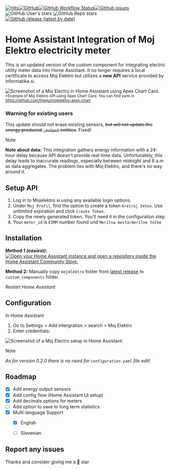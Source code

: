 [![Hits](https://hits.seeyoufarm.com/api/count/incr/badge.svg?url=https%3A%2F%2Fgithub.com%2Ffrlequ%2Fhomeassistant-mojelektro&count_bg=%2379C83D&title_bg=%23555555&icon=&icon_color=%23E7E7E7&title=hits&edge_flat=false)](https://github.com/frlequ/homeassistant-mojelektro/)[![GitHub](https://img.shields.io/github/license/frlequ/homeassistant-mojelektro?color=red)](https://github.com/frlequ/homeassistant-mojelektro/blob/main/LICENSE)[![GitHub Workflow Status](https://img.shields.io/github/actions/workflow/status/frlequ/homeassistant-mojelektro/python_check.yml?branch=Code-clean-up&label=checks)](https://github.com/frlequ/homeassistant-mojelektro/actions/workflows/python_check.yml)[![GitHub issues](https://img.shields.io/github/issues/frlequ/homeassistant-mojelektro)](https://github.com/frlequ/homeassistant-mojelektro/issues) 
![GitHub User's stars](https://img.shields.io/github/stars/frlequ)
![GitHub Repo stars](https://img.shields.io/github/stars/frlequ/homeassistant-mojelektro)
[![GitHub release (latest by date)](https://img.shields.io/github/v/release/frlequ/homeassistant-mojelektro?color=green)](https://github.com/frlequ/homeassistant-mojelektro/releases/latest)


# Home Assistant Integration of Moj Elektro electricity meter 

This is an updated version of the custom component for integrating electric utility meter data into Home Assistant. It no longer requires a local certificate to access Moj Elektro but utilizes a **new API** service provided by Informatika.si.

![Screenshot of a Moj Electro in Home Assistant using Apex Chart Card.](/assets/energy.jpg)
<sub> *Example of Moj Elektro API using Apex Chart Card. You can find yaml in https://github.com/frlequ/mojelektro-apex-chart </sub> 



### Warning for existing users
This update should not erase existing sensors, ~~but will not update the energy produced `_output` entities.~~ Fixed!

> [!NOTE]
> **Note about data:** This integration gathers energy information with a 24-hour delay because API doesn't provide real-time data. Unfortunately, this delay leads to inaccurate readings, especially between midnight and 6 a.m as data aggregates. The problem lies with Moj Elektro, and there's no way around it.


## Setup API

1. Log in to Mojelektro.si using any available login options.
2. Under `Moj Profil`, find the option to create a token `Kreiraj žeton`. Use unlimited expiration and click  `Create Token.`
4. Copy the newly generated token. You'll need it in the configuration step.
5. Your `meter_id` is `EIMM` number found und `Merilna mesta/merilne točke`


## Installation

**Method 1 _(easiest)_:** [![Open your Home Assistant instance and open a repository inside the Home Assistant Community Store.](https://my.home-assistant.io/badges/hacs_repository.svg)](https://my.home-assistant.io/redirect/hacs_repository/?owner=frlequ&repository=homeassistant-mojelektro&category=integration)

**Method 2:** Manually copy `mojelektro` folder from [latest release](https://github.com/frlequ/homeassistant-mojelektro/releases/latest) to `custom_components` folder.

_Restart Home Assistant_

## Configuration
In Home Assistant
1. Go to Settings > Add intergration > search > Moj Elektro
2. Enter credentials:

![Screenshot of a Moj Electro setup in Home Assistant.](/assets/setup.jpg)

> [!NOTE]
> _As for version 0.2.0 there is no need for `configuration.yaml` file edit!_

## Roadmap

- [X] Add energy output sensors
- [X] Add config flow (Home Assistant UI setup)
- [X] Add decimals options for meters
- [ ] Add option to save to long term statistics
- [X] Multi-language Support
    - [X] English
    - [ ] Slovenian


## Report any issues

Thanks and consider giving me a 🌟 star
